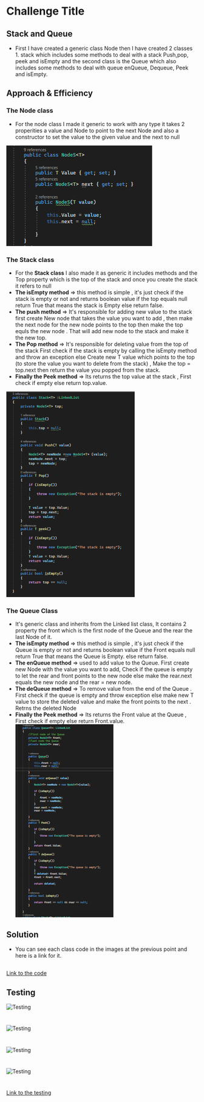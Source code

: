# Challenge Title
## Stack and Queue
+ First I have created a generic class Node  then I have created 2 classes  1. stack which includes some methods to deal with a stack Push,pop, peek and isEmpty and the second class is the Queue which also includes some methods to deal with queue enQueue, Dequeue, Peek and isEmpty.


## Approach & Efficiency
### The Node class
+ For the node class I made it generic to work with any type it takes 2 properities a value and Node to point to the next Node and also a constructor to set the value to the given value and the next to null

![Node Code](./Assest/Node.png)

### The Stack class
+ For the **Stack class** I also made it as generic it includes methods and the Top property which is the top of the stack and once you create the stack it refers to null
+ **The isEmpty method** => this method is simple , it's just check if the stack is empty or not and returns boolean value if the top equals null return True that means the stack is Empty else return false. 
+ **The push method** => It's responsible for adding new value to the stack first create New node that takes the value you want to add , then make the next node for the new node points to the top then make the top equls the new node . That will add new node to the stack and make it the new top.
+ **The Pop method** => It's responsible for deleting value from the top of the stack First check if the stack is empty by calling the isEmpty method and throw an exception else Create new T value which points to the top (to store the value you want to delete from the stack) , Make the top = top.next then return the value you popped from the stack. 
+ **Finally the Peek method** => Its returns the top value at the stack , First check if empty else return top.value.    

![Stack code](./Assest/StackCode.png)

### The Queue Class
+ It's generic class and inherits from the Linked list class, It contains 2 property the front which is the first node of the Queue and the rear the last Node of it.
+ **The isEmpty method** => this method is simple , it's just check if the Queue is empty or not and returns boolean value if the Front equals null return True that means the Queue is Empty. else return false. 
+ **The enQueue method** => used to add value to the Queue. First create new Node with the value you want to add, Check if the queue is empty to let the rear and front points to the new node else make the rear.next equals the new node and the rear = new node.
+ **The deQueue method** => To remove value from the end of the Queue . First check if the queue is empty and throw exception else make new T value to store the deleted value and make the front points to the next . Retrns the deleted Node 
+ **Finally the Peek method** => Its returns the Front value at the Queue , First check if empty else return Front.value.
![Queue Code](./Assest/QueueCode.png)

## Solution
+ You can see each class code in the images at the previous point and here is a link for it.
## 
[Link to the code](/LinkedList/Program.cs)

## Testing
![Testing](./Assest/Testing1.png)
#
![Testing](./Assest/Testing2.png)
#
![Testing](./Assest/testing3.png)
#
![Testing](./Assest/testing4.png)
#
[Link to the testing](/testLinkedList/UnitTest1.cs)